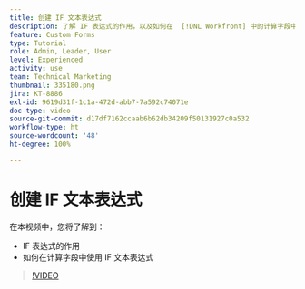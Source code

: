 ```yaml
---
title: 创建 IF 文本表达式
description: 了解 IF 表达式的作用，以及如何在  [!DNL Workfront] 中的计算字段中使用它。
feature: Custom Forms
type: Tutorial
role: Admin, Leader, User
level: Experienced
activity: use
team: Technical Marketing
thumbnail: 335180.png
jira: KT-8886
exl-id: 9619d31f-1c1a-472d-abb7-7a592c74071e
doc-type: video
source-git-commit: d17df7162ccaab6b62db34209f50131927c0a532
workflow-type: ht
source-wordcount: '48'
ht-degree: 100%

---
```


# 创建 IF 文本表达式

在本视频中，您将了解到：

* IF 表达式的作用
* 如何在计算字段中使用 IF 文本表达式

>[!VIDEO](https://video.tv.adobe.com/v/3417101/?quality=12&learn=on&enablevpops&captions=chi_hans)
